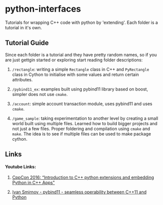 # python-interfaces
Tutorials for wrapping C++ code with python by 'extending'. Each folder is a tutorial in it's own.

## Tutorial Guide
Since each folder is a tutorial and they have pretty random names, so if you are just gettgin started or exploring start reading folder descriptions:

1. `/rectangle`: writing a simple `Rectangle` class in C++ and `PyRectangle` class in Cython to initialise with some values and return certain attributes.

2. `/pybind11_ex`: examples built using pybind11 library based on boost, simpler does not use `cmake`.

3. `/account`: simple account transaction module, uses pybind11 and uses `cmake`.

4. `/game_sample`: taking experimentation to another level by creating a small world built using multiple files. Learned how to build bigger projects and not just a few files. Proper foldering and compilation using `cmake` and `make`. The idea is to see if multiple files can be used to make package cython.

## Links

#### Youtube Links:

1. [CppCon 2016: “Introduction to C++ python extensions and embedding Python in C++ Apps"](https://www.youtube.com/watch?v=bJq1n4gQFfw)

2. [Ivan Smirnov - pybind11 - seamless operability between C++11 and Python](https://www.youtube.com/watch?v=jQedHfF1Jfw)